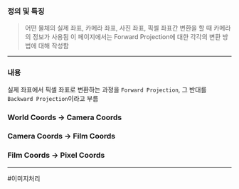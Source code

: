 ### 정의 및 특징
>어떤 물체의 실제 좌표, 카메라 좌표, 사진 좌표, 픽셀 좌표간 변환을 할 때 카메라의 정보가 사용됨
>이 페이지에서는 Forward Projection에 대한 각각의 변환 방법에 대해 작성함
---
### 내용
실제 좌표에서 픽셀 좌표로 변환하는 과정을 `Forward Projection`, 그 반대를 `Backward Projection`이라고 부름
### World Coords → Camera Coords

### Camera Coords → Film Coords

### Film Coords → Pixel Coords

---
#이미지처리 